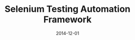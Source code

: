 ---
layout: post
title:  "Selenium Testing Automation Framework"
date:   2014-12-01
categories: Projects
at: Zeus Learning
permalink: /projects/selenium-automation
---